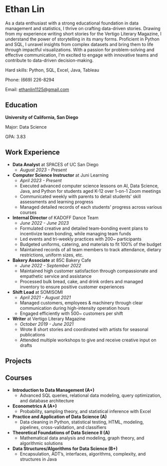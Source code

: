 # Ethan Lin

As a data enthusiast with a strong educational foundation in data management and statistics, I thrive on crafting data-driven stories. Drawing from my experience writing short stories for the Vertigo Literary Magazine, I understand the power of storytelling in its many forms. Proficient in Python and SQL, I unravel insights from complex datasets and bring them to life through impactful visualizations. With a passion for problem-solving and effective communication, I'm excited to engage with innovative teams and contribute to data-driven decision-making.

Hard skills: Python, SQL, Excel, Java, Tableau

Phone: (669) 226-8294

Email: ethanlin1125@gmail.com

## Education
**University of California, San Diego**

Major: Data Science

GPA: 3.83

## Work Experience
- **Data Analyst** at SPACES of UC San Diego
  - *August 2023 - Present*
- **Computer Science Instructor** at Juni Learning
  - *April 2023 - Present*
  - Executed advanced computer science lessons on AI, Data Science, Java, and Python for students aged K-12 over 1-on-1 Zoom meetings
  - Communicated weekly with parents to detail students' skill assessments and learning progress
  - Managed detailed records of each students' progress across various courses
- **Internal Director** of KADOFF Dance Team
  - *June 2022 - June 2023*
  - Formulated creative and detailed team-bonding event plans to incentivize team bonding, while managing team funds
  - Led events and tri-weekly practices with 200~ participants
  - Budgeted uniforms, catering, and materials to fit 100% of the budget
  - Maintained records of all team members to track attendance, dietary restrictions, uniform sizes, etc.
- **Bakery Associate** at 85C Bakery Cafe
  - *June 2022 - September 2022*
  - Maintained high customer satisfaction through compassionate and empathetic service and assistance
  - Processed bulk bread, cake, and drink orders and managed inventory to ensure positive customer experiences
- **Shift Lead** at SOMISOMI
  - *April 2021 - August 2021*
  - Managed customers, employees & machinery through clear communication during high-intensity operation hours 
  - Engaged efficiently with 500~ customers per shift
- **Writer** at Vertigo Literary Magazine
  - *October 2019 - June 2021*
  - Wrote 8 short stories and coordinated with artists for seasonal publications
  - Attended multiple workshops to give and receive creative input on drafts
 
## Projects

## Courses
- **Introduction to Data Management (A+)**
  - Advanced SQL queries, relational data modeling, query optimization, and database
architecture
- **Econometrics A (A+)**
  - Probability, sampling theory, and statistical inference with Excel
- **Practice and Application of Data Science (A)**
  - Data cleaning in Python, statistical testing, HTML, modeling, pipelines, cross-validation, and classifiers
- **Theoretical Foundations of Data Science II (A)**
  - Mathematical data analysis and modeling, graph theory, and algorithmic solutions
- **Data Structures/Algorithms for Data Science (B+)**
  - Encapsulation, ADT’s, interfaces, algorithms, complexity, and structures in Java


